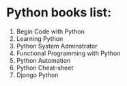 # Python books list:

1) Begin Code with Python
2) Learning Python
3) Python System Adminstrator
4) Functional Programming with Python
5) Python Automation
6) Python Cheat-sheet
7) Djongo Python
